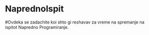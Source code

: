 # NaprednoIspit

#Ovdeka se zadachite koi shto gi reshavav za vreme na spremanje na ispitot Napredno Programiranje.
